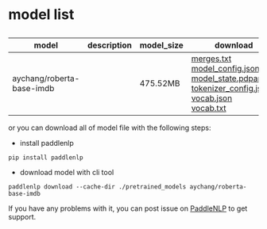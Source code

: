 #  model list

##  

| model  | description | model_size  | download         |
| --- | --- | --- | --- |
|aychang/roberta-base-imdb|  | 475.52MB | [merges.txt](https://bj.bcebos.com/paddlenlp/models/community/aychang/roberta-base-imdb/merges.txt)<br>[model_config.json](https://bj.bcebos.com/paddlenlp/models/community/aychang/roberta-base-imdb/model_config.json)<br>[model_state.pdparams](https://bj.bcebos.com/paddlenlp/models/community/aychang/roberta-base-imdb/model_state.pdparams)<br>[tokenizer_config.json](https://bj.bcebos.com/paddlenlp/models/community/aychang/roberta-base-imdb/tokenizer_config.json)<br>[vocab.json](https://bj.bcebos.com/paddlenlp/models/community/aychang/roberta-base-imdb/vocab.json)<br>[vocab.txt](https://bj.bcebos.com/paddlenlp/models/community/aychang/roberta-base-imdb/vocab.txt) |

or you can download all of model file with the following steps:

* install paddlenlp

```shell
pip install paddlenlp
```

* download model with cli tool

```shell
paddlenlp download --cache-dir ./pretrained_models aychang/roberta-base-imdb
```

If you have any problems with it, you can post issue on [PaddleNLP](https://github.com/PaddlePaddle/PaddleNLP) to get support.
